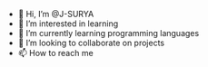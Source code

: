 - 👋 Hi, I’m @J-SURYA
- 👀 I’m interested in learning
- 🌱 I’m currently learning programming languages
- 💞️ I’m looking to collaborate on projects
- 📫 How to reach me 

<!---
J-SURYA/J-SURYA is a ✨ special ✨ repository because its `README.md` (this file) appears on your GitHub profile.
You can click the Preview link to take a look at your changes.
--->
